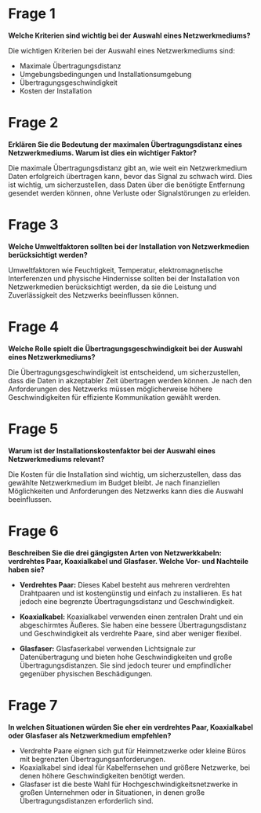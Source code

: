 
# Frage 1

**Welche Kriterien sind wichtig bei der Auswahl eines Netzwerkmediums?**

Die wichtigen Kriterien bei der Auswahl eines Netzwerkmediums sind:

- Maximale Übertragungsdistanz
- Umgebungsbedingungen und Installationsumgebung
- Übertragungsgeschwindigkeit
- Kosten der Installation

# Frage 2

**Erklären Sie die Bedeutung der maximalen Übertragungsdistanz eines Netzwerkmediums. Warum ist dies ein wichtiger Faktor?**

Die maximale Übertragungsdistanz gibt an, wie weit ein Netzwerkmedium Daten erfolgreich übertragen kann, bevor das Signal zu schwach wird. Dies ist wichtig, um sicherzustellen, dass Daten über die benötigte Entfernung gesendet werden können, ohne Verluste oder Signalstörungen zu erleiden.

# Frage 3

**Welche Umweltfaktoren sollten bei der Installation von Netzwerkmedien berücksichtigt werden?**

Umweltfaktoren wie Feuchtigkeit, Temperatur, elektromagnetische Interferenzen und physische Hindernisse sollten bei der Installation von Netzwerkmedien berücksichtigt werden, da sie die Leistung und Zuverlässigkeit des Netzwerks beeinflussen können.

# Frage 4

**Welche Rolle spielt die Übertragungsgeschwindigkeit bei der Auswahl eines Netzwerkmediums?**

Die Übertragungsgeschwindigkeit ist entscheidend, um sicherzustellen, dass die Daten in akzeptabler Zeit übertragen werden können. Je nach den Anforderungen des Netzwerks müssen möglicherweise höhere Geschwindigkeiten für effiziente Kommunikation gewählt werden.

# Frage 5

**Warum ist der Installationskostenfaktor bei der Auswahl eines Netzwerkmediums relevant?**

Die Kosten für die Installation sind wichtig, um sicherzustellen, dass das gewählte Netzwerkmedium im Budget bleibt. Je nach finanziellen Möglichkeiten und Anforderungen des Netzwerks kann dies die Auswahl beeinflussen.

# Frage 6

**Beschreiben Sie die drei gängigsten Arten von Netzwerkkabeln: verdrehtes Paar, Koaxialkabel und Glasfaser. Welche Vor- und Nachteile haben sie?**

- **Verdrehtes Paar:** Dieses Kabel besteht aus mehreren verdrehten Drahtpaaren und ist kostengünstig und einfach zu installieren. Es hat jedoch eine begrenzte Übertragungsdistanz und Geschwindigkeit.  
    
- **Koaxialkabel:** Koaxialkabel verwenden einen zentralen Draht und ein abgeschirmtes Äußeres. Sie haben eine bessere Übertragungsdistanz und Geschwindigkeit als verdrehte Paare, sind aber weniger flexibel.  
    
- **Glasfaser:** Glasfaserkabel verwenden Lichtsignale zur Datenübertragung und bieten hohe Geschwindigkeiten und große Übertragungsdistanzen. Sie sind jedoch teurer und empfindlicher gegenüber physischen Beschädigungen.  
    

# Frage 7

**In welchen Situationen würden Sie eher ein verdrehtes Paar, Koaxialkabel oder Glasfaser als Netzwerkmedium empfehlen?**

- Verdrehte Paare eignen sich gut für Heimnetzwerke oder kleine Büros mit begrenzten Übertragungsanforderungen.
- Koaxialkabel sind ideal für Kabelfernsehen und größere Netzwerke, bei denen höhere Geschwindigkeiten benötigt werden.
- Glasfaser ist die beste Wahl für Hochgeschwindigkeitsnetzwerke in großen Unternehmen oder in Situationen, in denen große Übertragungsdistanzen erforderlich sind.